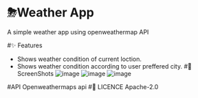 # ⛈Weather App

A simple weather app using openweathermap API

#✨ Features
* Shows weather condition of current loction.
* Shows weather condition according to user preffered city.
#📸 ScreenShots
![image](https://user-images.githubusercontent.com/87460435/200127864-e75cd706-0370-455a-a94b-7b04a3e62844.png)
![image](https://user-images.githubusercontent.com/87460435/200127893-b6b0a15c-3fbe-4796-810d-9b4d63ff28a2.png)
![image](https://user-images.githubusercontent.com/87460435/200127963-89192bf1-d2da-4aa2-8323-72623bf31f15.png)

#API Openweathermaps api
#🔖 LICENCE
Apache-2.0
 
 

